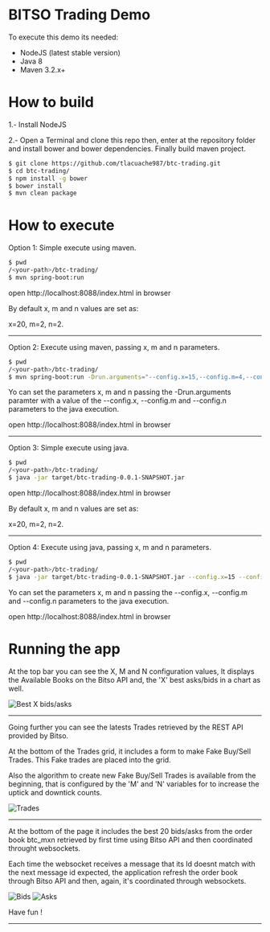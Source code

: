 # BITSO Trading Demo

To execute this demo its needed:
  - NodeJS (latest stable version)
  - Java 8
  - Maven 3.2.x+

# How to build

1.- Install NodeJS

2.- Open a Terminal and clone this repo then, enter at the repository folder and install bower and bower dependencies. Finally build maven project.

```sh
$ git clone https://github.com/tlacuache987/btc-trading.git
$ cd btc-trading/
$ npm install -g bower
$ bower install
$ mvn clean package
```

# How to execute

Option 1: Simple execute using maven.

```sh
$ pwd
/<your-path>/btc-trading/
$ mvn spring-boot:run
```

open http://localhost:8088/index.html in browser

By default x, m and n values are set as:

x=20, m=2, n=2.

---------------------------------------------------------------------------


Option 2: Execute using maven, passing x, m and n parameters.

```sh
$ pwd
/<your-path>/btc-trading/
$ mvn spring-boot:run -Drun.arguments="--config.x=15,--config.m=4,--config.n=3"
```
Yo can set the parameters x, m and n passing the -Drun.arguments paramter with a value of the --config.x, --config.m and --config.n parameters to the java execution.

open http://localhost:8088/index.html in browser

---------------------------------------------------------------------------


Option 3: Simple execute using java.

```sh
$ pwd
/<your-path>/btc-trading/
$ java -jar target/btc-trading-0.0.1-SNAPSHOT.jar
```

open http://localhost:8088/index.html in browser

By default x, m and n values are set as:

x=20, m=2, n=2.

---------------------------------------------------------------------------


Option 4: Execute using java, passing x, m and n parameters.

```sh
$ pwd
/<your-path>/btc-trading/
$ java -jar target/btc-trading-0.0.1-SNAPSHOT.jar --config.x=15 --config.m=4 --config.n=3
```
Yo can set the parameters x, m and n passing the --config.x, --config.m and --config.n parameters to the java execution.

open http://localhost:8088/index.html in browser


# Running the app

At the top bar you can see the X, M and N configuration values, It displays the Available Books on the Bitso API and, the 'X' best asks/bids in a chart as well.

![Best X bids/asks](https://cdn.pbrd.co/images/GK4i0gr.png)

---------------------------------------------------------------------------


Going further you can see the latests Trades retrieved by the REST API provided by Bitso.


At the bottom of the Trades grid, it includes a form to make Fake Buy/Sell Trades. This Fake trades are placed into the grid.


Also the algorithm to create new Fake Buy/Sell Trades is available from the beginning, that is configured by the 'M' and 'N' variables for to increase the uptick and downtick counts.

![Trades](https://cdn.pbrd.co/images/GK4lMT1t.png)

---------------------------------------------------------------------------


At the bottom of the page it includes the best 20 bids/asks from the order book btc_mxn retrieved by first time using Bitso API and then coordinated throught websockets.

Each time the websocket receives a message that its Id doesnt match with the next message id expected, the application refresh the order book through Bitso API and then, again, it's coordinated through websockets.

![Bids](https://cdn.pbrd.co/images/GK4pZxr.png)
![Asks](https://cdn.pbrd.co/images/GK4qdbr.png)


Have fun !

---------------------------------------------------------------------------